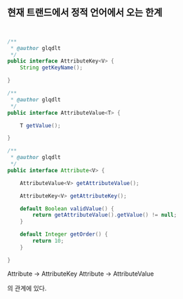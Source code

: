 

## 현재 트랜드에서 정적 언어에서 오는 한계

```java


/**
 * @author glqdlt
 */
public interface AttributeKey<V> {
    String getKeyName();

}

/**
 * @author glqdlt
 */
public interface AttributeValue<T> {

    T getValue();

}

/**
 * @author glqdlt
 */
public interface Attribute<V> {

    AttributeValue<V> getAttributeValue();

    AttributeKey<V> getAttributeKey();

    default Boolean validValue() {
        return getAttributeValue().getValue() != null;
    }

    default Integer getOrder() {
        return 10;
    }

}

```

Attribute -> AttributeKey 
Attribute -> AttributeValue

의 관계에 있다.  

